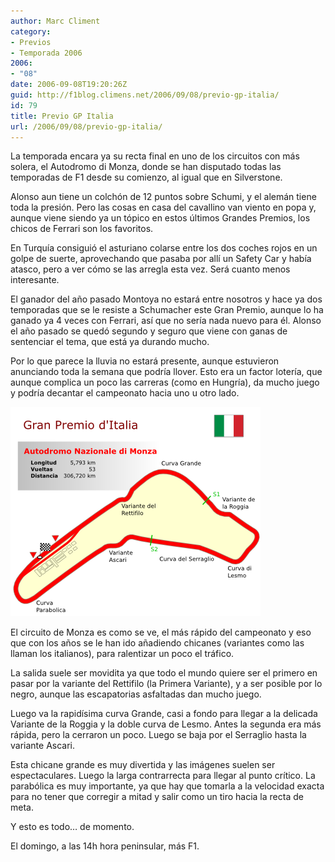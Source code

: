 ```yaml
---
author: Marc Climent
category:
- Previos
- Temporada 2006
2006:
- "08"
date: 2006-09-08T19:20:26Z
guid: http://f1blog.climens.net/2006/09/08/previo-gp-italia/
id: 79
title: Previo GP Italia
url: /2006/09/08/previo-gp-italia/
---
```


La temporada encara ya su recta final en uno de los circuitos con más solera, el Autodromo di Monza, donde se han disputado todas las temporadas de F1 desde su comienzo, al igual que en Silverstone.

Alonso aun tiene un colchón de 12 puntos sobre Schumi, y el alemán tiene toda la presión. Pero las cosas en casa del cavallino van viento en popa y, aunque viene siendo ya un tópico en estos últimos Grandes Premios, los chicos de Ferrari son los favoritos.

En Turquía consiguió el asturiano colarse entre los dos coches rojos en un golpe de suerte, aprovechando que pasaba por allí un Safety Car y había atasco, pero a ver cómo se las arregla esta vez. Será cuanto menos interesante.

El ganador del año pasado Montoya no estará entre nosotros y hace ya dos temporadas que se le resiste a Schumacher este Gran Premio, aunque lo ha ganado ya 4 veces con Ferrari, así que no sería nada nuevo para él. Alonso el año pasado se quedó segundo y seguro que viene con ganas de sentenciar el tema, que está ya durando mucho.

Por lo que parece la lluvia no estará presente, aunque estuvieron anunciando toda la semana que podría llover. Esto era un factor lotería, que aunque complica un poco las carreras (como en Hungría), da mucho juego y podría decantar el campeonato hacia uno u otro lado.

![Circuito de Monza](/files/2006/09/Italia.png)

El circuito de Monza es como se ve, el más rápido del campeonato y eso que con los años se le han ido añadiendo chicanes (variantes como las llaman los italianos), para ralentizar un poco el tráfico.

La salida suele ser movidita ya que todo el mundo quiere ser el primero en pasar por la variante del Rettifilo (la Primera Variante), y a ser posible por lo negro, aunque las escapatorias asfaltadas dan mucho juego.

Luego va la rapidísima curva Grande, casi a fondo para llegar a la delicada Variante de la Roggia y la doble curva de Lesmo. Antes la segunda era más rápida, pero la cerraron un poco. Luego se baja por el Serraglio hasta la variante Ascari.

Esta chicane grande es muy divertida y las imágenes suelen ser espectaculares. Luego la larga contrarrecta para llegar al punto crítico. La parabólica es muy importante, ya que hay que tomarla a la velocidad exacta para no tener que corregir a mitad y salir como un tiro hacia la recta de meta.

Y esto es todo&#8230; de momento.

El domingo, a las 14h hora peninsular, más F1.